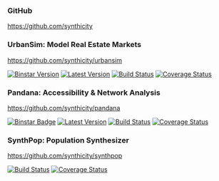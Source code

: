 ### GitHub

https://github.com/synthicity

### UrbanSim: Model Real Estate Markets

https://github.com/synthicity/urbansim

[![Binstar Version](https://binstar.org/synthicity/urbansim/badges/version.svg)](https://binstar.org/synthicity/urbansim)
[![Latest Version](https://pypip.in/version/urbansim/badge.svg?text=pypi)](https://pypi.python.org/pypi/urbansim/)
[![Build Status](https://travis-ci.org/synthicity/urbansim.svg?branch=master)](https://travis-ci.org/synthicity/urbansim)
[![Coverage Status](https://img.shields.io/coveralls/synthicity/urbansim.svg)](https://coveralls.io/r/synthicity/urbansim?branch=master)

### Pandana: Accessibility & Network Analysis

https://github.com/synthicity/pandana

[![Binstar Badge](https://binstar.org/synthicity/pandana/badges/version.svg)](https://binstar.org/synthicity/pandana)
[![Latest Version](https://pypip.in/version/pandana/badge.svg?text=pypi)](https://pypi.python.org/pypi/pandana/)
[![Build Status](https://travis-ci.org/synthicity/pandana.svg?branch=master)](https://travis-ci.org/synthicity/pandana)
[![Coverage Status](https://img.shields.io/coveralls/synthicity/pandana.svg)](https://coveralls.io/r/synthicity/pandana?branch=master)

### SynthPop: Population Synthesizer

https://github.com/synthicity/synthpop

[![Build Status](https://travis-ci.org/synthicity/synthpop.svg?branch=master)](https://travis-ci.org/synthicity/synthpop)
[![Coverage Status](https://img.shields.io/coveralls/synthicity/synthpop.svg)](https://coveralls.io/r/synthicity/synthpop?branch=master)
